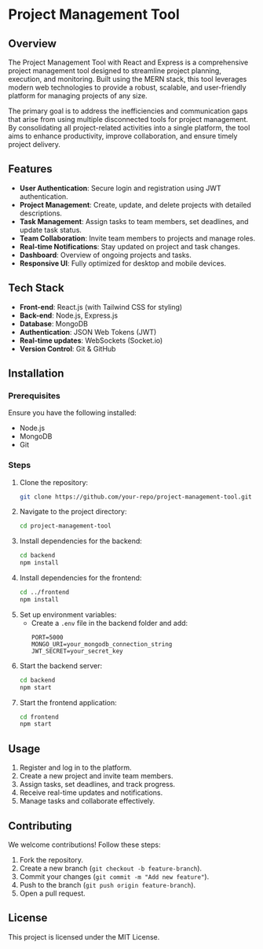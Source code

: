 # Project Management Tool

## Overview
The Project Management Tool with React and Express is a comprehensive project management tool designed to streamline project planning, execution, and monitoring. Built using the MERN stack, this tool leverages modern web technologies to provide a robust, scalable, and user-friendly platform for managing projects of any size.

The primary goal is to address the inefficiencies and communication gaps that arise from using multiple disconnected tools for project management. By consolidating all project-related activities into a single platform, the tool aims to enhance productivity, improve collaboration, and ensure timely project delivery.

## Features
- **User Authentication**: Secure login and registration using JWT authentication.
- **Project Management**: Create, update, and delete projects with detailed descriptions.
- **Task Management**: Assign tasks to team members, set deadlines, and update task status.
- **Team Collaboration**: Invite team members to projects and manage roles.
- **Real-time Notifications**: Stay updated on project and task changes.
- **Dashboard**: Overview of ongoing projects and tasks.
- **Responsive UI**: Fully optimized for desktop and mobile devices.

## Tech Stack
- **Front-end**: React.js (with Tailwind CSS for styling)
- **Back-end**: Node.js, Express.js
- **Database**: MongoDB
- **Authentication**: JSON Web Tokens (JWT)
- **Real-time updates**: WebSockets (Socket.io)
- **Version Control**: Git & GitHub

## Installation
### Prerequisites
Ensure you have the following installed:
- Node.js
- MongoDB
- Git

### Steps
1. Clone the repository:
   ```sh
   git clone https://github.com/your-repo/project-management-tool.git
   ```
2. Navigate to the project directory:
   ```sh
   cd project-management-tool
   ```
3. Install dependencies for the backend:
   ```sh
   cd backend
   npm install
   ```
4. Install dependencies for the frontend:
   ```sh
   cd ../frontend
   npm install
   ```
5. Set up environment variables:
   - Create a `.env` file in the backend folder and add:
     ```env
     PORT=5000
     MONGO_URI=your_mongodb_connection_string
     JWT_SECRET=your_secret_key
     ```
6. Start the backend server:
   ```sh
   cd backend
   npm start
   ```
7. Start the frontend application:
   ```sh
   cd frontend
   npm start
   ```

## Usage
1. Register and log in to the platform.
2. Create a new project and invite team members.
3. Assign tasks, set deadlines, and track progress.
4. Receive real-time updates and notifications.
5. Manage tasks and collaborate effectively.

## Contributing
We welcome contributions! Follow these steps:
1. Fork the repository.
2. Create a new branch (`git checkout -b feature-branch`).
3. Commit your changes (`git commit -m "Add new feature"`).
4. Push to the branch (`git push origin feature-branch`).
5. Open a pull request.

## License
This project is licensed under the MIT License.


